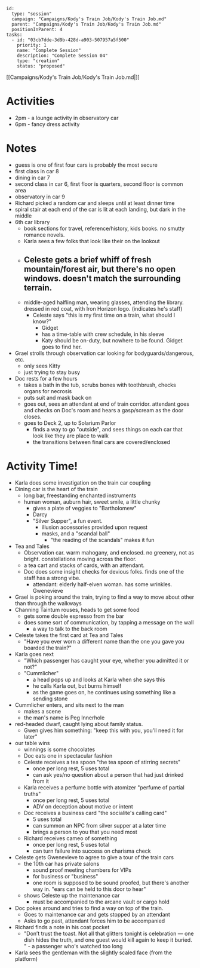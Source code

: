 
```RpgManager4
id: 
  type: "session"
  campaign: "Campaigns/Kody's Train Job/Kody's Train Job.md"
  parent: "Campaigns/Kody's Train Job/Kody's Train Job.md"
  positionInParent: 4
tasks: 
  - id: "03cb7dde-3d9b-428d-a903-507957a5f500"
    priority: 1
    name: "Complete Session"
    description: "Complete Session 04"
    type: "creation"
    status: "proposed"
```

[[Campaigns/Kody's Train Job/Kody's Train Job.md|]]
# Activities

- 2pm - a lounge activity in observatory car
- 6pm - fancy dress activity

# Notes

- guess is one of first four cars is probably the most secure
- first class in car 8
- dining in car 7
- second class in car 6, first floor is quarters, second floor is common area
- observatory in car 9
- Richard picked a random car and sleeps until at least dinner time
- spiral stair at each end of the car is lit at each landing, but dark in the middle
- 6th car library
	- book sections for travel, reference/history, kids books.  no smutty romance novels.
	- Karla sees a few folks that look like their on the lookout
	- Celeste gets a brief whiff of fresh mountain/forest air, but there's no open windows. doesn't match the surrounding terrain.
		- 
	- middle-aged halfling man, wearing glasses, attending the library. dressed in red coat, with Iron Horizon logo. (indicates he's staff)
		- Celeste says "this is my first time on a train, what should I know?"
			- Gidget
			- has a time-table with crew schedule, in his sleeve
			- Katy should be on-duty, but nowhere to be found.  Gidget goes to find her.
- Grael strolls through observation car looking for bodyguards/dangerous, etc.
	- only sees Kitty
	- just trying to stay busy
- Doc rests for a few hours
	- takes a bath in the tub, scrubs bones with toothbrush, checks organs for necrosis
	- puts suit and mask back on
	- goes out, sees an attendant at end of train corridor.  attendant goes and checks on Doc's room and hears a gasp/scream as the door closes.
	- goes to Deck 2, up to Solarium Parlor
		- finds a way to go "outside", and sees things on each car that look like they are place to walk
		- the transitions between final cars are covered/enclosed

# Activity Time!
	
- Karla does some investigation on the train car coupling
- Dining car is the heart of the train
	- long bar, freestanding enchanted instruments
	- human woman, auburn hair, sweet smile, a little chunky
		- gives a plate of veggies to "Bartholomew"
		- Darcy
		- "Silver Supper", a fun event. 
			- illusion accessories provided upon request
			- masks, and a "scandal ball"
				- "the reading of the scandals" makes it fun
- Tea and Tales
	- Observation car.  warm mahogany, and enclosed. no greenery, not as bright.  constellations moving across the floor.
	- a tea cart and stacks of cards, with an attendant.  
	- Doc does some insight checks for devious folks. finds one of the staff has a strong vibe.
		- attendant: elderly half-elven woman. has some wrinkles.  Gwenevieve
- Grael is poking around the train, trying to find a way to move about other than through the walkways
- Channing Taintum rouses, heads to get some food
	- gets some double espresso from the bar
	- does some sort of communication, by tapping a message on the wall
		- a way to talk to the back room
- Celeste takes the first card at Tea and Tales
	- "Have you ever worn a different name than the one you gave you boarded the train?"
- Karla goes next
	- "Which passenger has caught your eye, whether you admitted it or not?"
	- "Cummlicher"
		- a head pops up and looks at Karla when she says this
		- he calls Karla out, but burns himself
		- as the game goes on, he continues using something like a sending stone
- Cummlicher enters, and sits next to the man
	- makes a scene
	- the man's name is Peg Innerhole
- red-headed dwarf, caught lying about family status.
	- Gwen gives him something: "keep this with you, you'll need it for later"
- our table wins
	- winnings is some chocolates
	- Doc eats one in spectacular fashion
	- Celeste receives a tea spoon "the tea spoon of stirring secrets"
		- once per long rest, 5 uses total
		- can ask yes/no question about a person that had just drinked from it
	- Karla receives a perfume bottle with atomizer "perfume of partial truths"
		- once per long rest, 5 uses total
		- ADV on deception about motive or intent
	- Doc receives a business card "the socialite's calling card"
		- 5 uses total
		- can summon an NPC from silver supper at a later time
		- brings a person to you that you need most
	- Richard receives cameo of something
		- once per long rest, 5 uses total
		- can turn failure into success on charisma check
- Celeste gets Gwenevieve to agree to give a tour of the train cars
	- the 10th car has private salons
		- sound proof meeting chambers for VIPs
		- for business or "business"
		- one room is supposed to be sound proofed, but there's another way in.  "ears can be held to this door to hear"
	- shows Celeste up the maintenance car
		- must be accompanied to the arcane vault or cargo hold
- Doc pokes around and tries to find a way on top of the train.
	- Goes to maintenance car and gets stopped by an attendant
	- Asks to go past, attendant forces him to be accompanied
- Richard finds a note in his coat pocket
	- "Don’t trust the toast. Not all that glitters tonight is celebration — one dish hides the truth, and one guest would kill again to keep it buried. " - a passenger who's watched too long
- Karla sees the gentleman with the slightly scaled face (from the platform)